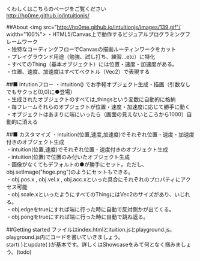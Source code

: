 くわしくはこちらのページをご覧ください</br>
http://hp0me.github.io/intuitionjs/

##About
<img src="http://hp0me.github.io/intuitionjs/images/139.gif"/ width="100%">
・HTML5/Canvas上で動作するビジュアルプログラミングフレームワーク</br>
・独特なコーディングフローでCanvasの描画ルーティンワークをカット</br>
・プレイグラウンド用途（勉強、試し打ち、練習...etc）に特化</br>
・すべてのThing（基本オブジェクト）には位置・速度・加速度がある。</br>
・位置、速度、加速度はすべてベクトル（Vec2）で表現する

##■ Intutionフロー
・intuition() でお手軽オブジェクト生成・描画（引数なしでもサクっと(0,0)に●登場）</br>
・生成されたオブジェクトのすべては_thingsという変数に自動的に格納</br>
・毎フレームそれらのオブジェクトが位置・速度・加速度に応じて勝手に動く</br>
・オブジェクトはあまりに端にいったら（画面の見えないところから1000）自動的に消える

##■ カスタマイズ
・intuition(位置,速度,加速度)でそれぞれ位置・速度・加速度付きのオブジェクト生成</br>
・intuition(位置,速度)でそれぞれ位置・速度付きのオブジェクト生成</br>
・intuition(位置)で位置のみ付いたオブジェクト生成</br>
・画像がなくてもデフォルトの●が勝手にセット。ただし、obj.setImage("hoge.png")のようにセットもできる。</br>
・obj.pos.x , obj.vel.x , obj.acc.xといった具合にそれぞれのプロパティにアクセス可能</br>
・obj.scale.xといったようにすべてのThingにはVec2のサイズがあり、いじれる。</br>
・obj.edgeをtrueにすれば端に行った時に自動で反対側かが出てくる。</br>
・obj.pongをtrueにすれば端に行った時に自動で跳ね返る。

##Getting started
ファイルはindex.htmlとituition.jsとplayground.js。playground.js内にコードを書いていきましょう。</br>
start( )とupdate( )が基本です。詳しくはShowcaseをみて何となく掴みましょう。(todo)
